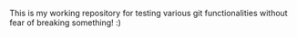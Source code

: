 This is my working repository for testing various git functionalities without fear of breaking something! :) 
